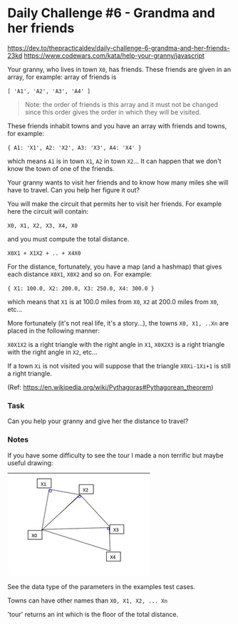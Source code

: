 # Daily Challenge #6 - Grandma and her friends

https://dev.to/thepracticaldev/daily-challenge-6-grandma-and-her-friends-23kd
https://www.codewars.com/kata/help-your-granny/javascript

Your granny, who lives in town `X0`, has friends. These friends are given in an array, for example: array of friends is

`[ 'A1', 'A2', 'A3', 'A4' ]`

> Note: the order of friends is this array and it must not be changed since this order gives the order in which they will be visited.

These friends inhabit towns and you have an array with friends and towns, for example:

`{ A1: 'X1', A2: 'X2', A3: 'X3', A4: 'X4' }`

which means `A1` is in town `X1`, `A2` in town `X2`... It can happen that we don't know the town of one of the friends.

Your granny wants to visit her friends and to know how many miles she will have to travel. Can you help her figure it out?

You will make the circuit that permits her to visit her friends. For example here the circuit will contain:

`X0, X1, X2, X3, X4, X0`

and you must compute the total distance.

`X0X1 + X1X2 + .. + X4X0`

For the distance, fortunately, you have a map (and a hashmap) that gives each distance `X0X1`, `X0X2` and so on. For example:

`{ X1: 100.0, X2: 200.0, X3: 250.0, X4: 300.0 }`

which means that `X1` is at 100.0 miles from `X0`, `X2` at 200.0 miles from `X0`, etc...

More fortunately (it's not real life, it's a story...), the towns `X0, X1, ..Xn` are placed in the following manner:

`X0X1X2` is a right triangle with the right angle in `X1`, `X0X2X3` is a right triangle with the right angle in `X2`, etc...

If a town `Xi` is not visited you will suppose that the triangle `X0Xi-1Xi+1` is still a right triangle.

(Ref: https://en.wikipedia.org/wiki/Pythagoras#Pythagorean_theorem)

### Task

Can you help your granny and give her the distance to travel?

### Notes

If you have some difficulty to see the tour I made a non terrific but maybe useful drawing:

<img src="./map.jpg">

See the data type of the parameters in the examples test cases.

Towns can have other names than `X0, X1, X2, ... Xn`

'tour' returns an int which is the floor of the total distance.
